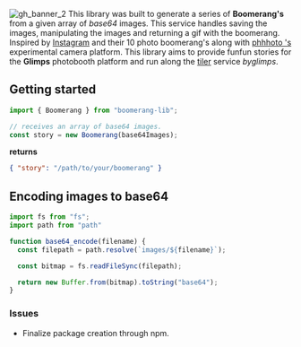 ![gh_banner_2](https://user-images.githubusercontent.com/21694364/52668329-4912d100-2ee1-11e9-9c44-a51fc210f366.jpg)
This library was built to generate a series of __Boomerang's__ from a given array of _base64_ images. This service handles saving the images, manipulating the images and returning a gif with the boomerang. Inspired by [Instagram](https://www.instagram.com/p/BT2jZ_9lCTf/) and their 10 photo boomerang's along with [phhhoto
's](https://hypno.com/) experimental camera platform. This library aims to provide funfun stories for the __Glimps__ photobooth platform and run along the [tiler](https://github.com/byglimps/tiler) service _byglimps_.

## Getting started
```javascript
import { Boomerang } from "boomerang-lib";

// receives an array of base64 images.
const story = new Boomerang(base64Images);
```

__returns__
```json
{ "story": "/path/to/your/boomerang" }
```


## Encoding images to base64
```javascript
import fs from "fs";
import path from "path"

function base64_encode(filename) {
  const filepath = path.resolve(`images/${filename}`);

  const bitmap = fs.readFileSync(filepath);

  return new Buffer.from(bitmap).toString("base64");
}

```

### Issues
- Finalize package creation through npm.
